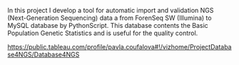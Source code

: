In this project I develop a tool for automatic import and validation NGS (Next-Generation Sequencing) data a from ForenSeq SW (Illumina) to MySQL database by PythonScript. This database contents the Basic Population Genetic Statistics and is useful for the quality control. 


https://public.tableau.com/profile/pavla.coufalova#!/vizhome/ProjectDatabase4NGS/Database4NGS
